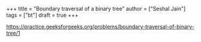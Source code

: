 +++
title = "Boundary traversal of a binary tree"
author = ["Seshal Jain"]
tags = ["bt"]
draft = true
+++

<https://practice.geeksforgeeks.org/problems/boundary-traversal-of-binary-tree/1>
